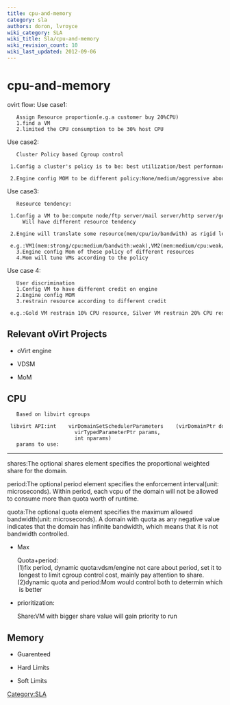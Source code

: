 ```yaml
---
title: cpu-and-memory
category: sla
authors: doron, lvroyce
wiki_category: SLA
wiki_title: Sla/cpu-and-memory
wiki_revision_count: 10
wiki_last_updated: 2012-09-06
---
```


# cpu-and-memory

ovirt flow: Use case1:

       Assign Resource proportion(e.g.a customer buy 20%CPU)
       1.find a VM
       2.limited the CPU consumption to be 30% host CPU

Use case2:

       Cluster Policy based Cgroup control
       1.Config a cluster's policy is to be: best utilization/best performance/best balance
       2.Engine config MOM to be different policy:None/medium/aggressive about all resources

Use case3:

       Resource tendency:
       1.Config a VM to be:compute node/ftp server/mail server/http server/general...
         Will have different resource tendency
       2.Engine will translate some resource(mem/cpu/io/bandwith) as rigid level of every vm
       e.g.:VM1(mem:strong/cpu:medium/bandwith:weak),VM2(mem:medium/cpu:weak/bandwith:strong)
       3.Engine config Mom of these policy of different resources
       4.Mom will tune VMs according to the policy

Use case 4:

       User discrimination
       1.Config VM to have different credit on engine
       2.Engine config MOM
       3.restrain resource according to different credit
       e.g.:Gold VM restrain 10% CPU resource, Silver VM restrain 20% CPU resource

## Relevant oVirt Projects

*   oVirt engine

<!-- -->

*   VDSM

<!-- -->

*   MoM

## CPU

       Based on libvirt cgroups
       libvirt API:int    virDomainSetSchedulerParameters    (virDomainPtr domain,
                          virTypedParameterPtr params,
                          int nparams)
       params to use:

------------------------------------------------------------------------

shares:The optional shares element specifies the proportional weighted share for the domain.

period:The optional period element specifies the enforcement interval(unit: microseconds). Within period, each vcpu of the domain will not be allowed to consume more than quota worth of runtime.

quota:The optional quota element specifies the maximum allowed bandwidth(unit: microseconds). A domain with quota as any negative value indicates that the domain has infinite bandwidth, which means that it is not bandwidth controlled.

*   Max

      Quota+period:
      (1)fix period, dynamic quota:vdsm/engine not care about period, set it to longest to limit cgroup control cost, mainly pay attention to share.
      (2)dynamic quota and period:Mom would control both to determin which is better

*   prioritization:

      Share:VM with bigger share value will gain priority to run

## Memory

*   Guarenteed

<!-- -->

*   Hard Limits

<!-- -->

*   Soft Limits

<Category:SLA>
